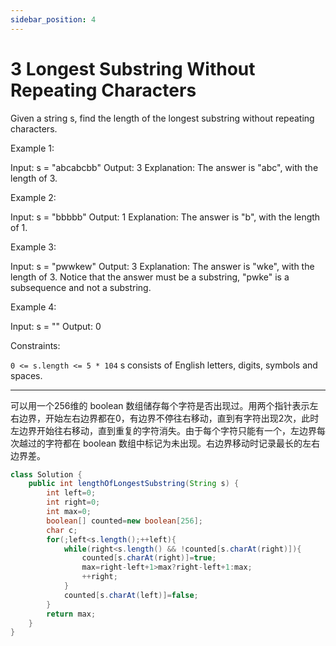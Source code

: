 ```yaml
---
sidebar_position: 4
---
```


# 3 Longest Substring Without Repeating Characters

Given a string s, find the length of the longest substring without repeating characters.

Example 1:

Input: s = "abcabcbb"
Output: 3
Explanation: The answer is "abc", with the length of 3.

Example 2:

Input: s = "bbbbb"
Output: 1
Explanation: The answer is "b", with the length of 1.

Example 3:

Input: s = "pwwkew"
Output: 3
Explanation: The answer is "wke", with the length of 3.
Notice that the answer must be a substring, "pwke" is a subsequence and not a substring.

Example 4:

Input: s = ""
Output: 0
 

Constraints:

`0 <= s.length <= 5 * 104`
s consists of English letters, digits, symbols and spaces.

---

可以用一个256维的 boolean 数组储存每个字符是否出现过。用两个指针表示左右边界，开始左右边界都在0，有边界不停往右移动，直到有字符出现2次，此时左边界开始往右移动，直到重复的字符消失。由于每个字符只能有一个，左边界每次越过的字符都在 boolean 数组中标记为未出现。右边界移动时记录最长的左右边界差。

~~~java
class Solution {
    public int lengthOfLongestSubstring(String s) {
        int left=0;
        int right=0;
        int max=0;
        boolean[] counted=new boolean[256];
        char c;
        for(;left<s.length();++left){
            while(right<s.length() && !counted[s.charAt(right)]){
                counted[s.charAt(right)]=true;
                max=right-left+1>max?right-left+1:max;
                ++right;
            }
            counted[s.charAt(left)]=false;
        }
        return max;
    }
}
~~~